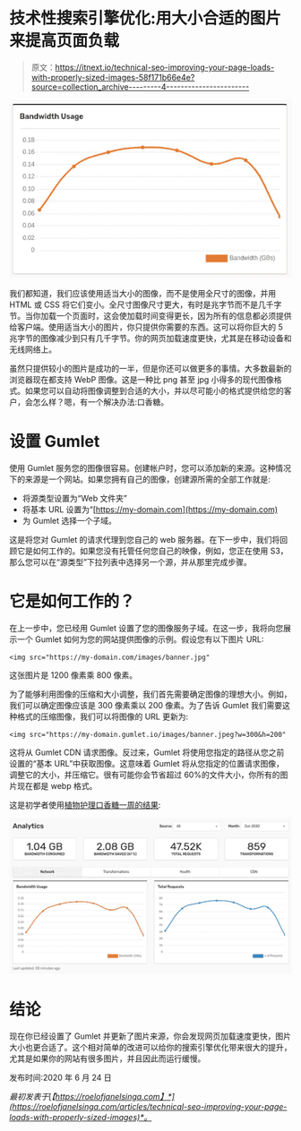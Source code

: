 # 技术性搜索引擎优化:用大小合适的图片来提高页面负载

> 原文：<https://itnext.io/technical-seo-improving-your-page-loads-with-properly-sized-images-58f171b66e4e?source=collection_archive---------4----------------------->

![](img/0b55bee62e68b6ab5f2b03cb474ded92.png)

我们都知道，我们应该使用适当大小的图像，而不是使用全尺寸的图像，并用 HTML 或 CSS 将它们变小。全尺寸图像尺寸更大，有时是兆字节而不是几千字节。当你加载一个页面时，这会使加载时间变得更长，因为所有的信息都必须提供给客户端。使用适当大小的图片，你只提供你需要的东西。这可以将你巨大的 5 兆字节的图像减少到只有几千字节。你的网页加载速度更快，尤其是在移动设备和无线网络上。

虽然只提供较小的图片是成功的一半，但是你还可以做更多的事情。大多数最新的浏览器现在都支持 WebP 图像。这是一种比 png 甚至 jpg 小得多的现代图像格式。如果您可以自动将图像调整到合适的大小，并以尽可能小的格式提供给您的客户，会怎么样？嗯，有一个解决办法:口香糖。

# 设置 Gumlet

使用 Gumlet 服务您的图像很容易。创建帐户时，您可以添加新的来源。这种情况下的来源是一个网站。如果您拥有自己的图像，创建源所需的全部工作就是:

*   将源类型设置为“Web 文件夹”
*   将基本 URL 设置为“[https://my-domain.com](https://my-domain.com)
*   为 Gumlet 选择一个子域。

这是将您对 Gumlet 的请求代理到您自己的 web 服务器。在下一步中，我们将回顾它是如何工作的。如果您没有托管任何您自己的映像，例如，您正在使用 S3，那么您可以在“源类型”下拉列表中选择另一个源，并从那里完成步骤。

# 它是如何工作的？

在上一步中，您已经用 Gumlet 设置了您的图像服务子域。在这一步，我将向您展示一个 Gumlet 如何为您的网站提供图像的示例。假设您有以下图片 URL:

```
<img src="https://my-domain.com/images/banner.jpg"
```

这张图片是 1200 像素乘 800 像素。

为了能够利用图像的压缩和大小调整，我们首先需要确定图像的理想大小。例如，我们可以确定图像应该是 300 像素乘以 200 像素。为了告诉 Gumlet 我们需要这种格式的压缩图像，我们可以将图像的 URL 更新为:

```
<img src="https://my-domain.gumlet.io/images/banner.jpeg?w=300&h=200"
```

这将从 Gumlet CDN 请求图像。反过来，Gumlet 将使用您指定的路径从您之前设置的“基本 URL”中获取图像。这意味着 Gumlet 将从您指定的位置请求图像，调整它的大小，并压缩它。很有可能你会节省超过 60%的文件大小，你所有的图片现在都是 webp 格式。

这是初学者使用[植物护理口香糖一周的结果](https://plantcareforbeginners.com):

![](img/87934e86024395b865c6e420a7d5dfbb.png)

# 结论

现在你已经设置了 Gumlet 并更新了图片来源，你会发现网页加载速度更快，图片大小也更合适了。这个相对简单的改进可以给你的搜索引擎优化带来很大的提升，尤其是如果你的网站有很多图片，并且因此而运行缓慢。

发布时间:2020 年 6 月 24 日

*最初发表于*[*【https://roelofjanelsinga.com】*](https://roelofjanelsinga.com/articles/technical-seo-improving-your-page-loads-with-properly-sized-images)*。*
